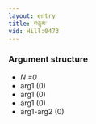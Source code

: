 ```yaml
---
layout: entry
title: བཅུམ་
vid: Hill:0473
---
```

### Argument structure
* _N =0_
* arg1 (0)
* arg1 (0)
* arg1 (0)
* arg1-arg2 (0)

